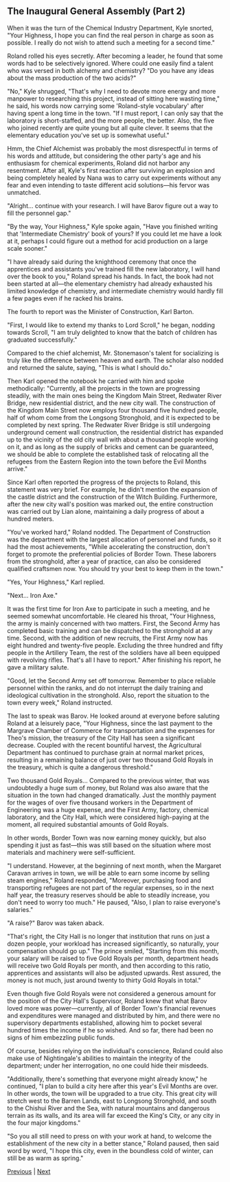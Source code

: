 ## The Inaugural General Assembly (Part 2)
When it was the turn of the Chemical Industry Department, Kyle snorted, "Your Highness, I hope you can find the real person in charge as soon as possible. I really do not wish to attend such a meeting for a second time."

Roland rolled his eyes secretly. After becoming a leader, he found that some words had to be selectively ignored. Where could one easily find a talent who was versed in both alchemy and chemistry? "Do you have any ideas about the mass production of the two acids?"

"No," Kyle shrugged, "That's why I need to devote more energy and more manpower to researching this project, instead of sitting here wasting time," he said, his words now carrying some 'Roland-style vocabulary' after having spent a long time in the town. "If I must report, I can only say that the laboratory is short-staffed, and the more people, the better. Also, the five who joined recently are quite young but all quite clever. It seems that the elementary education you've set up is somewhat useful."

Hmm, the Chief Alchemist was probably the most disrespectful in terms of his words and attitude, but considering the other party's age and his enthusiasm for chemical experiments, Roland did not harbor any resentment. After all, Kyle's first reaction after surviving an explosion and being completely healed by Nana was to carry out experiments without any fear and even intending to taste different acid solutions—his fervor was unmatched.

"Alright... continue with your research. I will have Barov figure out a way to fill the personnel gap."

"By the way, Your Highness," Kyle spoke again, "Have you finished writing that 'Intermediate Chemistry' book of yours? If you could let me have a look at it, perhaps I could figure out a method for acid production on a large scale sooner."

"I have already said during the knighthood ceremony that once the apprentices and assistants you've trained fill the new laboratory, I will hand over the book to you," Roland spread his hands. In fact, the book had not been started at all—the elementary chemistry had already exhausted his limited knowledge of chemistry, and intermediate chemistry would hardly fill a few pages even if he racked his brains.



The fourth to report was the Minister of Construction, Karl Barton.

"First, I would like to extend my thanks to Lord Scroll," he began, nodding towards Scroll, "I am truly delighted to know that the batch of children has graduated successfully."



Compared to the chief alchemist, Mr. Stonemason's talent for socializing is truly like the difference between heaven and earth. The scholar also nodded and returned the salute, saying, "This is what I should do."



Then Karl opened the notebook he carried with him and spoke methodically: "Currently, all the projects in the town are progressing steadily, with the main ones being the Kingdom Main Street, Redwater River Bridge, new residential district, and the new city wall. The construction of the Kingdom Main Street now employs four thousand five hundred people, half of whom come from the Longsong Stronghold, and it is expected to be completed by next spring. The Redwater River Bridge is still undergoing underground cement wall construction, the residential district has expanded up to the vicinity of the old city wall with about a thousand people working on it, and as long as the supply of bricks and cement can be guaranteed, we should be able to complete the established task of relocating all the refugees from the Eastern Region into the town before the Evil Months arrive."



Since Karl often reported the progress of the projects to Roland, this statement was very brief. For example, he didn't mention the expansion of the castle district and the construction of the Witch Building. Furthermore, after the new city wall's position was marked out, the entire construction was carried out by Lian alone, maintaining a daily progress of about a hundred meters.



"You've worked hard," Roland nodded. The Department of Construction was the department with the largest allocation of personnel and funds, so it had the most achievements, "While accelerating the construction, don't forget to promote the preferential policies of Border Town. These laborers from the stronghold, after a year of practice, can also be considered qualified craftsmen now. You should try your best to keep them in the town."



"Yes, Your Highness," Karl replied.



"Next... Iron Axe."



It was the first time for Iron Axe to participate in such a meeting, and he seemed somewhat uncomfortable. He cleared his throat, "Your Highness, the army is mainly concerned with two matters. First, the Second Army has completed basic training and can be dispatched to the stronghold at any time. Second, with the addition of new recruits, the First Army now has eight hundred and twenty-five people. Excluding the three hundred and fifty people in the Artillery Team, the rest of the soldiers have all been equipped with revolving rifles. That's all I have to report." After finishing his report, he gave a military salute.



"Good, let the Second Army set off tomorrow. Remember to place reliable personnel within the ranks, and do not interrupt the daily training and ideological cultivation in the stronghold. Also, report the situation to the town every week," Roland instructed.



The last to speak was Barov. He looked around at everyone before saluting Roland at a leisurely pace, "Your Highness, since the last payment to the Margrave Chamber of Commerce for transportation and the expenses for Theo's mission, the treasury of the City Hall has seen a significant decrease. Coupled with the recent bountiful harvest, the Agricultural Department has continued to purchase grain at normal market prices, resulting in a remaining balance of just over two thousand Gold Royals in the treasury, which is quite a dangerous threshold."



Two thousand Gold Royals... Compared to the previous winter, that was undoubtedly a huge sum of money, but Roland was also aware that the situation in the town had changed dramatically. Just the monthly payment for the wages of over five thousand workers in the Department of Engineering was a huge expense, and the First Army, factory, chemical laboratory, and the City Hall, which were considered high-paying at the moment, all required substantial amounts of Gold Royals.



In other words, Border Town was now earning money quickly, but also spending it just as fast—this was still based on the situation where most materials and machinery were self-sufficient.



"I understand. However, at the beginning of next month, when the Margaret Caravan arrives in town, we will be able to earn some income by selling steam engines," Roland responded, "Moreover, purchasing food and transporting refugees are not part of the regular expenses, so in the next half year, the treasury reserves should be able to steadily increase, you don't need to worry too much." He paused, "Also, I plan to raise everyone's salaries."



"A raise?" Barov was taken aback.



"That's right, the City Hall is no longer that institution that runs on just a dozen people, your workload has increased significantly, so naturally, your compensation should go up." The prince smiled, "Starting from this month, your salary will be raised to five Gold Royals per month, department heads will receive two Gold Royals per month, and then according to this ratio, apprentices and assistants will also be adjusted upwards. Rest assured, the money is not much, just around twenty to thirty Gold Royals in total."



Even though five Gold Royals were not considered a generous amount for the position of the City Hall's Supervisor, Roland knew that what Barov loved more was power—currently, all of Border Town's financial revenues and expenditures were managed and distributed by him, and there were no supervisory departments established, allowing him to pocket several hundred times the income if he so wished. And so far, there had been no signs of him embezzling public funds.



Of course, besides relying on the individual's conscience, Roland could also make use of Nightingale's abilities to maintain the integrity of the department; under her interrogation, no one could hide their misdeeds.



"Additionally, there's something that everyone might already know," he continued, "I plan to build a city here after this year's Evil Months are over. In other words, the town will be upgraded to a true city. This great city will stretch west to the Barren Lands, east to Longsong Stronghold, and south to the Chishui River and the Sea, with natural mountains and dangerous terrain as its walls, and its area will far exceed the King's City, or any city in the four major kingdoms."



"So you all still need to press on with your work at hand, to welcome the establishment of the new city in a better stance," Roland paused, then said word by word, "I hope this city, even in the boundless cold of winter, can still be as warm as spring."





[Previous](CH0268.md) | [Next](CH0270.md)
